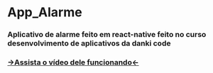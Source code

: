 # App_Alarme
### Aplicativo de alarme feito em react-native feito no curso desenvolvimento de aplicativos da danki code

### [->Assista o vídeo dele funcionando<-](https://drive.google.com/drive/u/0/folders/1vSUVQxWUmKs1UjtrRR2NrpoEjbtIFrH2)
